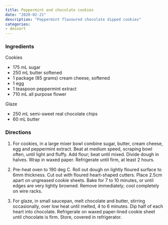 ```yaml
---
title: Peppermint and chocolate cookies
date: "2020-02-21"
description: "Peppermint flavoured chocolate dipped cookies"
categories:
- dessert
---
```


### Ingredients
Cookies
- 175 mL sugar
- 250 mL butter softened
- 1 package (85 grams) cream cheese, softened
- 1 egg
- 1 teaspoon peppermint extract
- 710 mL all purpose flower

Glaze
- 250 mL semi-sweet real chocolate chips
- 60 mL butter


### Directions
1. For cookies, in a large mixer bowl combine sugar, butter, cream cheese, egg and peppermint extract. Beat at medium speed, scraping bowl often, until light and fluffy. Add flour; beat until mixed. Divide dough in halves. Wrap in waxed paper. Refrigerate until firm, at least 2 hours.

2. Pre-heat oven to 190 deg C. Roll out dough on lightly floured surface to 6mm thickness. Cut out with floured heart-shaped cutters. Place 2.5cm apart on ungreased cookie sheets. Bake for 7 to 10 minutes, or until edges are very lightly browned. Remove immediately; cool completely on wire racks.

3. For glaze, in small saucepan, melt chocolate and butter, stirring occasionally,
over low heat until melted, 4 to 6 minutes. Dip half of each heart into chocolate. Refrigerate on waxed paper-lined cookie sheet until chocolate is firm. Store, covered in refrigerator. 
